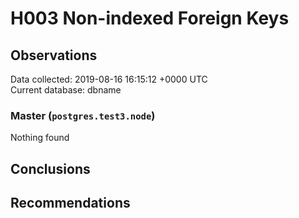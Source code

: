 # H003 Non-indexed Foreign Keys #

## Observations ##
Data collected: 2019-08-16 16:15:12 +0000 UTC  
Current database: dbname  


### Master (`postgres.test3.node`) ###



Nothing found



## Conclusions ##


## Recommendations ##

